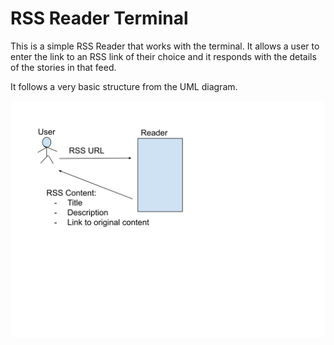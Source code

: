 # RSS Reader Terminal
This is a simple RSS Reader that works with the terminal. It allows a user to enter the link to an RSS link of their choice and it responds with the details of the stories in that feed. 

It follows a very basic structure from the UML diagram. 

![UML Diagram](./rss_uml.svg)